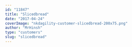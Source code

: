 ```yaml
---
id: "11847"
title: "Slicedbread"
date: "2017-04-24"
coverImage: "nkdagility-customer-slicedbread-200x75.png"
author: "MrHinsh"
type: "customers"
slug: "slicedbread"
---
```

